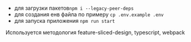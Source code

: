 - для загрузки пакетов``
npm i --legacy-peer-deps
``
- для создания енв файла по примеру
``
cp .env.example .env
``
- для запуска приложения
``
npm run start
``

Используется методология feature-sliced-design, typescript, webpack 
